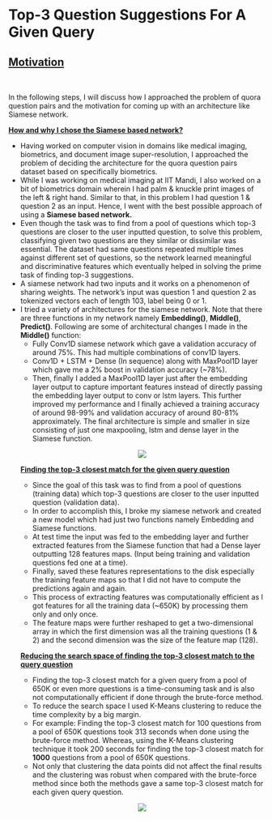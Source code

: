 # Top-3 Question Suggestions For A Given Query

<p align="center">
  <b><h2><ins>Motivation</ins></h2></b><br>
</p>  

In the following steps, I will discuss how I approached the problem of quora question pairs and the motivation for coming up with an architecture like Siamese network.

<b><ins>How and why I chose the Siamese based network?</ins></b>
<ul>
  <li>Having worked on computer vision in domains like medical imaging, biometrics, and document image super-resolution, I approached the problem of deciding the architecture for the quora question pairs dataset based on specifically biometrics.</li>
   <li>While I was working on medical imaging at IIT Mandi, I also worked on a bit of biometrics domain wherein I had palm & knuckle print images of the left & right hand. Similar to that, in this problem I had question 1 & question 2 as an input. Hence, I went with the best possible approach of using a <b>Siamese based network.</b></li>
   <li>Even though the task was to find from a pool of questions which top-3 questions are closer to the user inputted question, to solve this problem, classifying given two questions are they similar or dissimilar was essential. The dataset had same questions repeated multiple times against different set of questions, so the network learned meaningful and discriminative features which eventually helped in solving the prime task of finding top-3 suggestions.</li>
   <li>A siamese network had two inputs and it works on a phenomenon of sharing weights. The network’s input was question 1 and question 2 as tokenized vectors each of length 103, label being 0 or 1.
</li>
   <li>I tried a variety of architectures for the siamese network. Note that there are three functions in my network namely <b>Embedding()</b>, <b>Middle()</b>, <b>Predict()</b>. Following are some of architectural changes I made in the <b>Middle()</b> function:
     <ul>
       <li>Fully Conv1D siamese network which gave a validation accuracy of around 75%. This had multiple combinations of conv1D layers.</li>
       <li>Conv1D + LSTM + Dense (In sequence) along with MaxPool1D layer which gave me a 2% boost in validation accuracy (~78%).</li>
       <li>Then, finally I added a MaxPool1D layer just after the embedding layer output to capture important features instead of directly passing the embedding layer output to conv or lstm layers. This further improved my performance and I finally achieved a training accuracy of around 98-99% and validation accuracy of around 80-81% approximately. The final architecture is simple and smaller in size consisting of just one maxpooling, lstm and dense layer in the Siamese function.
</li>
       </li>
  </ul>
<p align="center">
  <img src="https://github.com/aditya-AI/Top-3-Question-Suggestions-For-A-Given-Query/blob/master/pipeline.png">
</p>

<b><ins>Finding the top-3 closest match for the given query question</ins></b>

<ul>
  <li>Since the goal of this task was to find from a pool of questions (training data) which top-3 questions are closer to the user inputted question (validation data).
</li>
   <li>In order to accomplish this, I broke my siamese network and created a new model which had just two functions namely Embedding and Siamese functions.
</li>
   <li>At test time the input was fed to the embedding layer and further extracted features from the Siamese function that had a Dense layer outputting 128 features maps. (Input being training and validation questions fed one at a time).
</li>
   <li>Finally, saved these features representations to the disk especially the training feature maps so that I did not have to compute the predictions again and again.
</li>
   <li>This process of extracting features was computationally efficient as I got features for all the training data (~650K) by processing them only and only once.
</li>
   <li>The feature maps were further reshaped to get a two-dimensional array in which the first dimension was all the training questions (1 & 2) and the second dimension was the size of the feature map (128).
</li>
  </ul>
  
  <b><ins>Reducing the search space of finding the top-3 closest match to the query question</ins></b>
  
  <ul>
  <li>Finding the top-3 closest match for a given query from a pool of 650K or even more questions is a time-consuming task and is also not computationally efficient if done through the brute-force method.
</li>
  <li>To reduce the search space I used K-Means clustering to reduce the time complexity by a big margin.
</li>
  <li>For example: Finding the top-3 closest match for 100 questions from a pool of 650K questions took 313 seconds when done using the brute-force method. Whereas, using the K-Means clustering technique it took 200 seconds for finding the top-3 closest match for <b>1000</b> questions from a pool of 650K questions.
</li>
  <li>Not only that clustering the data points did not affect the final results and the clustering was robust when compared with the brute-force method since both the methods gave a same top-3 closest match for each given query question.
</li>
 </ul>
 
 <p align="center">
  <img src="https://github.com/aditya-AI/Top-3-Question-Suggestions-For-A-Given-Query/blob/master/siamese.png">
</p>
 
 
  





